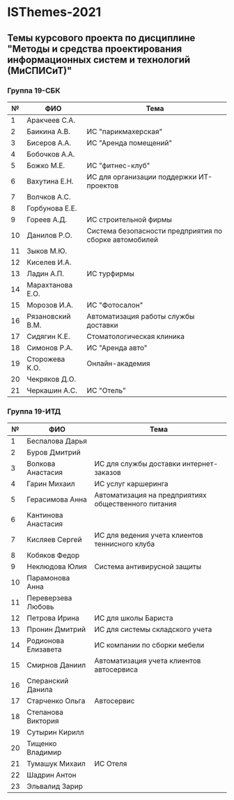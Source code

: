 # ISThemes-2021
## Темы курсового проекта по дисциплине "Методы и средства проектирования информационных систем и технологий (МиСПИСиТ)"


### Группа 19-СБК

|№ |      ФИО            |	Тема	|
|--|---------------------|--------|
|1 |  Аракчеев С.А.      |  |
|2 |  Баикина А.В.       | ИС "парикмахерская" |
|3 |  Бисеров А.А.       | ИС "Аренда помещений" |   
|4 |  Бобочков А.А.      |  |
|5 |  Божко М.Е.         | ИС "фитнес-клуб" |     
|6 |  Вахутина Е.Н.      | ИС для организации поддержки ИТ-проектов |     
|7 |  Волчков А.С.       |  |   
|8 |  Горбунова Е.Е.     |  |          
|9 |  Гореев А.Д.        | ИС строительной фирмы |   
|10|  Данилов Р.О.       | Система безопасности предприятия по сборке автомобилей |      
|11|  Зыков М.Ю.         |  |
|12|  Киселев И.А.       |  |     
|13|  Ладин А.П.         | ИС турфирмы |
|14|  Марахтанова Е.О.   |  |
|15|  Морозов И.А.       | ИС "Фотосалон" |
|16|  Рязановский В.М.   | Автоматизация работы службы доставки |
|17|  Сидягин К.Е.       | Стоматологическая клиника |
|18|  Симонов Р.А.       | ИС "Аренда авто" |
|19|  Сторожева К.О.     | Онлайн-академия |
|20|  Чекряков Д.О.      |  |
|21|  Черкашин А.С.      | ИС "Отель" |

### Группа 19-ИТД

|№ |      ФИО            |	Тема	|
|--|---------------------|--------|
|1 |  Беспалова Дарья      |  |
|2 |  Буров Дмитрий       |  |
|3 |  Волкова Анастасия     | ИС для службы доставки интернет-заказов |   
|4 |  Гарин Михаил      | ИС услуг каршеринга |
|5 |  Герасимова Анна         | Автоматизация на предприятиях общественного питания |     
|6 |  Кантинова Анастасия      |  |     
|7 |  Кисляев Сергей       | ИС для ведения учета клиентов теннисного клуба |   
|8 |  Кобяков Федор     |  |          
|9 |  Неклюдова Юлия        | Система антивирусной защиты |   
|10|  Парамонова Анна       |  |      
|11|  Переверзева Любовь         |  |
|12|  Петрова Ирина       | ИС для школы Бариста |     
|13|  Пронин Дмитрий         | ИС для системы складского учета |
|14|  Родионова Елизавета   | ИС компании по сборки мебели |
|15|  Смирнов Даниил       | Автоматизация учета клиентов автосервиса |
|16|  Сперанский Данила   |  |
|17|  Старченко Ольга       | Автосервис |
|18|  Степанова Виктория       |  |
|19|  Сутырин Кирилл     |  |
|20|  Тищенко Владимир      |  |
|21|  Тумашук Михаил      | ИС Отеля  |
|22|  Шадрин Антон      |  |
|23|  Эльвалид Зарир      |  |
